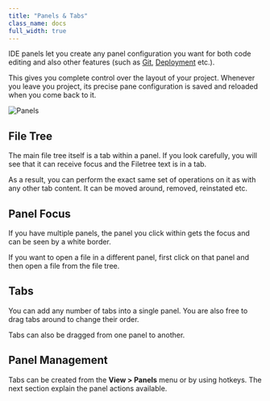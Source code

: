 ```yaml
---
title: "Panels & Tabs"
class_name: docs
full_width: true
---
```


IDE panels let you create any panel configuration you want for both code editing and also other features (such as [Git](/docs/ide/editing/git), [Deployment](/docs/ide/tools/deployment) etc.).

This gives you complete control over the layout of your project. Whenever you leave you project, its precise pane configuration is saved and reloaded when you come back to it.

<img alt="Panels" src="/img/docs/panel-overview.png" class="simple"/>


## File Tree
The main file tree itself is a tab within a panel. If you look carefully, you will see that it can receive focus and the Filetree text is in a tab.

As a result, you can perform the exact same set of operations on it as with any other tab content. It can be moved around, removed, reinstated etc.

## Panel Focus
If you have multiple panels, the panel you click within gets the focus and can be seen by a white border.

If you want to open a file in a different panel, first click on that panel and then open a file from the file tree.

## Tabs
You can add any number of tabs into a single panel. You are also free to drag tabs around to change their order.

Tabs can also be dragged from one panel to another.

## Panel Management
Tabs can be created from the **View > Panels** menu or by using hotkeys. The next section explain the panel actions available.